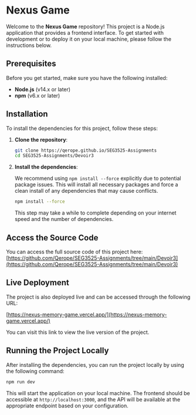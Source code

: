 # Nexus Game

Welcome to the **Nexus Game** repository! This project is a Node.js application that provides a frontend interface. To get started with development or to deploy it on your local machine, please follow the instructions below.

## Prerequisites

Before you get started, make sure you have the following installed:

* **Node.js** (v14.x or later)
* **npm** (v6.x or later)

## Installation

To install the dependencies for this project, follow these steps:

1. **Clone the repository**:

   ```bash
   git clone https://qerope.github.io/SEG3525-Assignments
   cd SEG3525-Assignments/Devoir3
   ```

2. **Install the dependencies**:

   We recommend using `npm install --force` explicitly due to potential package issues. This will install all necessary packages and force a clean install of any dependencies that may cause conflicts.

   ```bash
   npm install --force
   ```

   This step may take a while to complete depending on your internet speed and the number of dependencies.

## Access the Source Code

You can access the full source code of this project here: [https://github.com/Qerope/SEG3525-Assignments/tree/main/Devoir3](https://github.com/Qerope/SEG3525-Assignments/tree/main/Devoir3)

## Live Deployment

The project is also deployed live and can be accessed through the following URL:

[https://nexus-memory-game.vercel.app/](https://nexus-memory-game.vercel.app/)

You can visit this link to view the live version of the project.

## Running the Project Locally

After installing the dependencies, you can run the project locally by using the following command:

```bash
npm run dev
```

This will start the application on your local machine. The frontend should be accessible at `http://localhost:3000`, and the API will be available at the appropriate endpoint based on your configuration.